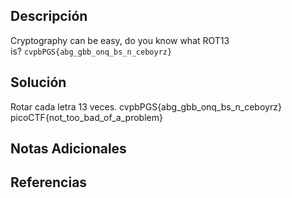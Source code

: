 ## Descripción
Cryptography can be easy, do you know what ROT13 is? `cvpbPGS{abg_gbb_onq_bs_n_ceboyrz}`
## Solución
Rotar cada letra 13 veces.
cvpbPGS{abg_gbb_onq_bs_n_ceboyrz}
picoCTF{not_too_bad_of_a_problem}

## Notas Adicionales 
## Referencias

